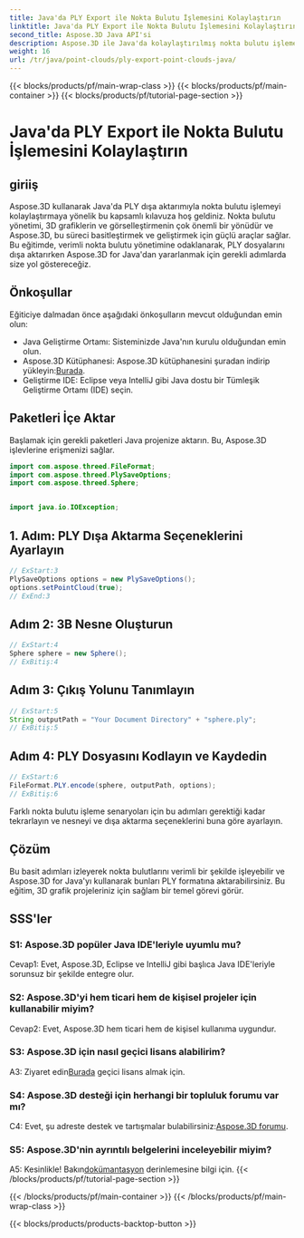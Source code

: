```yaml
---
title: Java'da PLY Export ile Nokta Bulutu İşlemesini Kolaylaştırın
linktitle: Java'da PLY Export ile Nokta Bulutu İşlemesini Kolaylaştırın
second_title: Aspose.3D Java API'si
description: Aspose.3D ile Java'da kolaylaştırılmış nokta bulutu işlemeyi keşfedin. PLY dosyalarını zahmetsizce dışa aktarmayı öğrenin. Adım adım kılavuzumuzla 3D grafik projelerinizi geliştirin.
weight: 16
url: /tr/java/point-clouds/ply-export-point-clouds-java/
---
```


{{< blocks/products/pf/main-wrap-class >}}
{{< blocks/products/pf/main-container >}}
{{< blocks/products/pf/tutorial-page-section >}}

# Java'da PLY Export ile Nokta Bulutu İşlemesini Kolaylaştırın

## giriiş

Aspose.3D kullanarak Java'da PLY dışa aktarımıyla nokta bulutu işlemeyi kolaylaştırmaya yönelik bu kapsamlı kılavuza hoş geldiniz. Nokta bulutu yönetimi, 3D grafiklerin ve görselleştirmenin çok önemli bir yönüdür ve Aspose.3D, bu süreci basitleştirmek ve geliştirmek için güçlü araçlar sağlar. Bu eğitimde, verimli nokta bulutu yönetimine odaklanarak, PLY dosyalarını dışa aktarırken Aspose.3D for Java'dan yararlanmak için gerekli adımlarda size yol göstereceğiz.

## Önkoşullar

Eğiticiye dalmadan önce aşağıdaki önkoşulların mevcut olduğundan emin olun:

- Java Geliştirme Ortamı: Sisteminizde Java'nın kurulu olduğundan emin olun.
-  Aspose.3D Kütüphanesi: Aspose.3D kütüphanesini şuradan indirip yükleyin:[Burada](https://releases.aspose.com/3d/java/).
- Geliştirme IDE: Eclipse veya IntelliJ gibi Java dostu bir Tümleşik Geliştirme Ortamı (IDE) seçin.

## Paketleri İçe Aktar

Başlamak için gerekli paketleri Java projenize aktarın. Bu, Aspose.3D işlevlerine erişmenizi sağlar.

```java
import com.aspose.threed.FileFormat;
import com.aspose.threed.PlySaveOptions;
import com.aspose.threed.Sphere;


import java.io.IOException;
```

## 1. Adım: PLY Dışa Aktarma Seçeneklerini Ayarlayın

```java
// ExStart:3
PlySaveOptions options = new PlySaveOptions();
options.setPointCloud(true);
// ExEnd:3
```

## Adım 2: 3B Nesne Oluşturun

```java
// ExStart:4
Sphere sphere = new Sphere();
// ExBitiş:4
```

## Adım 3: Çıkış Yolunu Tanımlayın

```java
// ExStart:5
String outputPath = "Your Document Directory" + "sphere.ply";
// ExBitiş:5
```

## Adım 4: PLY Dosyasını Kodlayın ve Kaydedin

```java
// ExStart:6
FileFormat.PLY.encode(sphere, outputPath, options);
// ExBitiş:6
```

Farklı nokta bulutu işleme senaryoları için bu adımları gerektiği kadar tekrarlayın ve nesneyi ve dışa aktarma seçeneklerini buna göre ayarlayın.

## Çözüm

Bu basit adımları izleyerek nokta bulutlarını verimli bir şekilde işleyebilir ve Aspose.3D for Java'yı kullanarak bunları PLY formatına aktarabilirsiniz. Bu eğitim, 3D grafik projeleriniz için sağlam bir temel görevi görür.

## SSS'ler

### S1: Aspose.3D popüler Java IDE'leriyle uyumlu mu?

Cevap1: Evet, Aspose.3D, Eclipse ve IntelliJ gibi başlıca Java IDE'leriyle sorunsuz bir şekilde entegre olur.

### S2: Aspose.3D'yi hem ticari hem de kişisel projeler için kullanabilir miyim?

Cevap2: Evet, Aspose.3D hem ticari hem de kişisel kullanıma uygundur.

### S3: Aspose.3D için nasıl geçici lisans alabilirim?

 A3: Ziyaret edin[Burada](https://purchase.aspose.com/temporary-license/) geçici lisans almak için.

### S4: Aspose.3D desteği için herhangi bir topluluk forumu var mı?

 C4: Evet, şu adreste destek ve tartışmalar bulabilirsiniz:[Aspose.3D forumu](https://forum.aspose.com/c/3d/18).

### S5: Aspose.3D'nin ayrıntılı belgelerini inceleyebilir miyim?

 A5: Kesinlikle! Bakın[dokümantasyon](https://reference.aspose.com/3d/java/) derinlemesine bilgi için.
{{< /blocks/products/pf/tutorial-page-section >}}

{{< /blocks/products/pf/main-container >}}
{{< /blocks/products/pf/main-wrap-class >}}

{{< blocks/products/products-backtop-button >}}
